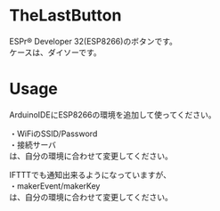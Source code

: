 # TheLastButton
ESPr® Developer 32(ESP8266)のボタンです。  
ケースは、ダイソーです。

# Usage
ArduinoIDEにESP8266の環境を追加して使ってください。


・WiFiのSSID/Password  
・接続サーバ  
は、自分の環境に合わせて変更してください。

IFTTTでも通知出来るようになっていますが、  
・makerEvent/makerKey  
は、自分の環境に合わせて変更してください。




